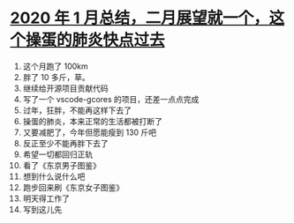 # [2020 年 1 月总结，二月展望就一个，这个操蛋的肺炎快点过去](https://github.com/yihong0618/gitblog/issues/108)

1. 这个月跑了 100km
2. 胖了 10 多斤，草。
3. 继续给开源项目贡献代码
4. 写了一个 vscode-gcores 的项目，还差一点点完成
5. 过年，狂胖，不能再这样下去了
6. 操蛋的肺炎，本来正常的生活都被打断了
7. 又要减肥了，今年但愿能瘦到 130 斤吧
8. 反正至少不能再胖下去了
9. 希望一切都回归正轨
10. 看了《东京男子图鉴》
11. 想到什么说什么吧
12. 跑步回来刷《东京女子图鉴》
13. 明天得工作了
14. 写到这儿先